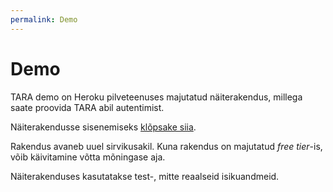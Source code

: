 ```yaml
---
permalink: Demo
---
```


# Demo

TARA demo on Heroku pilveteenuses majutatud näiterakendus, millega saate proovida TARA abil autentimist.

Näiterakendusse sisenemiseks [klõpsake siia](https://tara-demo.herokuapp.com/).

Rakendus avaneb uuel sirvikusakil. Kuna rakendus on majutatud _free tier_-is, võib käivitamine võtta mõningase aja.

Näiterakenduses kasutatakse test-, mitte reaalseid isikuandmeid.

